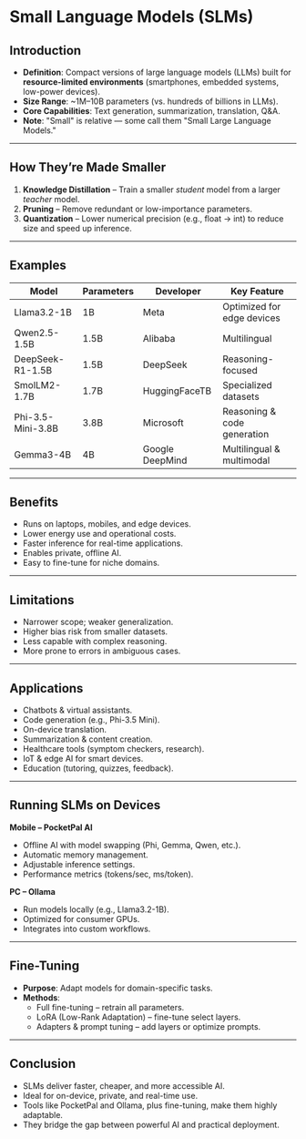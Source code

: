 # Small Language Models (SLMs) 

## Introduction
- **Definition**: Compact versions of large language models (LLMs) built for **resource-limited environments** (smartphones, embedded systems, low-power devices).
- **Size Range**: ~1M–10B parameters (vs. hundreds of billions in LLMs).
- **Core Capabilities**: Text generation, summarization, translation, Q&A.
- **Note**: "Small" is relative — some call them "Small Large Language Models."

---

## How They’re Made Smaller
1. **Knowledge Distillation** – Train a smaller *student* model from a larger *teacher* model.
2. **Pruning** – Remove redundant or low-importance parameters.
3. **Quantization** – Lower numerical precision (e.g., float → int) to reduce size and speed up inference.

---

## Examples
| Model | Parameters | Developer | Key Feature |
|-------|------------|-----------|-------------|
| Llama3.2-1B | 1B | Meta | Optimized for edge devices |
| Qwen2.5-1.5B | 1.5B | Alibaba | Multilingual |
| DeepSeek-R1-1.5B | 1.5B | DeepSeek | Reasoning-focused |
| SmolLM2-1.7B | 1.7B | HuggingFaceTB | Specialized datasets |
| Phi-3.5-Mini-3.8B | 3.8B | Microsoft | Reasoning & code generation |
| Gemma3-4B | 4B | Google DeepMind | Multilingual & multimodal |

---

## Benefits
- Runs on laptops, mobiles, and edge devices.
- Lower energy use and operational costs.
- Faster inference for real-time applications.
- Enables private, offline AI.
- Easy to fine-tune for niche domains.

---

## Limitations
- Narrower scope; weaker generalization.
- Higher bias risk from smaller datasets.
- Less capable with complex reasoning.
- More prone to errors in ambiguous cases.

---

## Applications
- Chatbots & virtual assistants.
- Code generation (e.g., Phi-3.5 Mini).
- On-device translation.
- Summarization & content creation.
- Healthcare tools (symptom checkers, research).
- IoT & edge AI for smart devices.
- Education (tutoring, quizzes, feedback).

---

## Running SLMs on Devices

**Mobile – PocketPal AI**
- Offline AI with model swapping (Phi, Gemma, Qwen, etc.).
- Automatic memory management.
- Adjustable inference settings.
- Performance metrics (tokens/sec, ms/token).

**PC – Ollama**
- Run models locally (e.g., Llama3.2-1B).
- Optimized for consumer GPUs.
- Integrates into custom workflows.

---

## Fine-Tuning
- **Purpose**: Adapt models for domain-specific tasks.
- **Methods**:
  - Full fine-tuning – retrain all parameters.
  - LoRA (Low-Rank Adaptation) – fine-tune select layers.
  - Adapters & prompt tuning – add layers or optimize prompts.

---

## Conclusion
- SLMs deliver faster, cheaper, and more accessible AI.
- Ideal for on-device, private, and real-time use.
- Tools like PocketPal and Ollama, plus fine-tuning, make them highly adaptable.
- They bridge the gap between powerful AI and practical deployment.
